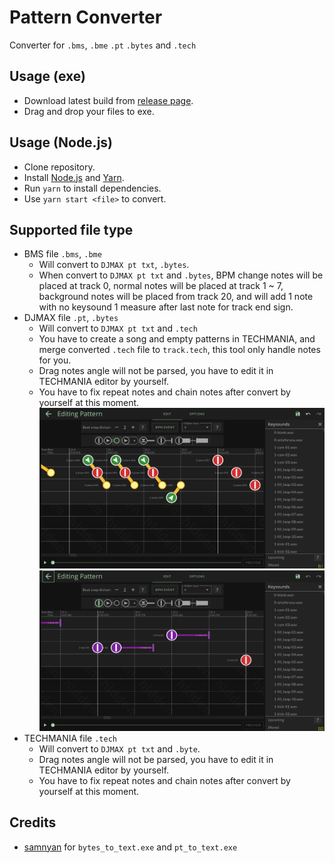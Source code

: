 # Pattern Converter
Converter for `.bms`, `.bme` `.pt` `.bytes` and `.tech` 

## Usage (exe)
- Download latest build from [release page](https://github.com/rogeraabbccdd/Pattern-Converter/releases/latest).
- Drag and drop your files to exe.

## Usage (Node.js)
- Clone repository.
- Install [Node.js](https://nodejs.org/en/) and [Yarn](https://yarnpkg.com/).
- Run `yarn` to install dependencies.
- Use `yarn start <file>` to convert.

## Supported file type
- BMS file `.bms`, `.bme`
  - Will convert to `DJMAX pt txt`, `.bytes`.
  - When convert to `DJMAX pt txt` and `.bytes`, BPM change notes will be placed at track 0, normal notes will be placed at track 1 ~ 7, background notes will be placed from track 20, and will add 1 note with no keysound 1 measure after last note for track end sign.
- DJMAX file `.pt`, `.bytes`
  - Will convert to `DJMAX pt txt` and `.tech`
  - You have to create a song and empty patterns in TECHMANIA, and merge converted `.tech` file to `track.tech`, this tool only handle notes for you.
  - Drag notes angle will not be parsed, you have to edit it in TECHMANIA editor by yourself.
  - You have to fix repeat notes and chain notes after convert by yourself at this moment.  
    ![](./readme_assets/chain.png)
    ![](./readme_assets/repeat.png)
- TECHMANIA file `.tech`
  - Will convert to `DJMAX pt txt` and `.byte`.
  - Drag notes angle will not be parsed, you have to edit it in TECHMANIA editor by yourself.
  - You have to fix repeat notes and chain notes after convert by yourself at this moment.  

## Credits
- [samnyan](https://github.com/samnyan) for `bytes_to_text.exe` and `pt_to_text.exe`

